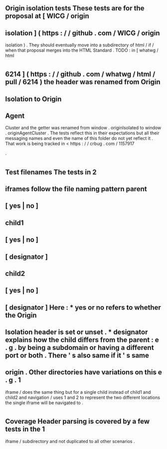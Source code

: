 #
Origin
isolation
tests
These
tests
are
for
the
proposal
at
[
WICG
/
origin
-
isolation
]
(
https
:
/
/
github
.
com
/
WICG
/
origin
-
isolation
)
.
They
should
eventually
move
into
a
subdirectory
of
html
/
if
/
when
that
proposal
merges
into
the
HTML
Standard
.
TODO
:
in
[
whatwg
/
html
#
6214
]
(
https
:
/
/
github
.
com
/
whatwg
/
html
/
pull
/
6214
)
the
header
was
renamed
from
Origin
-
Isolation
to
Origin
-
Agent
-
Cluster
and
the
getter
was
renamed
from
window
.
originIsolated
to
window
.
originAgentCluster
.
The
tests
reflect
this
in
their
expectations
but
all
their
messaging
names
and
even
the
name
of
this
folder
do
not
yet
reflect
it
.
That
work
is
being
tracked
in
<
https
:
/
/
crbug
.
com
/
1157917
>
.
#
#
Test
filenames
The
tests
in
2
-
iframes
follow
the
file
naming
pattern
parent
-
[
yes
|
no
]
-
child1
-
[
yes
|
no
]
-
[
designator
]
-
child2
-
[
yes
|
no
]
-
[
designator
]
Here
:
*
yes
or
no
refers
to
whether
the
Origin
-
Isolation
header
is
set
or
unset
.
*
designator
explains
how
the
child
differs
from
the
parent
:
e
.
g
.
by
being
a
subdomain
or
having
a
different
port
or
both
.
There
'
s
also
same
if
it
'
s
same
-
origin
.
Other
directories
have
variations
on
this
e
.
g
.
1
-
iframe
/
does
the
same
thing
but
for
a
single
child
instead
of
child1
and
child2
and
navigation
/
uses
1
and
2
to
represent
the
two
different
locations
the
single
iframe
will
be
navigated
to
.
#
#
Coverage
Header
parsing
is
covered
by
a
few
tests
in
the
1
-
iframe
/
subdirectory
and
not
duplicated
to
all
other
scenarios
.
